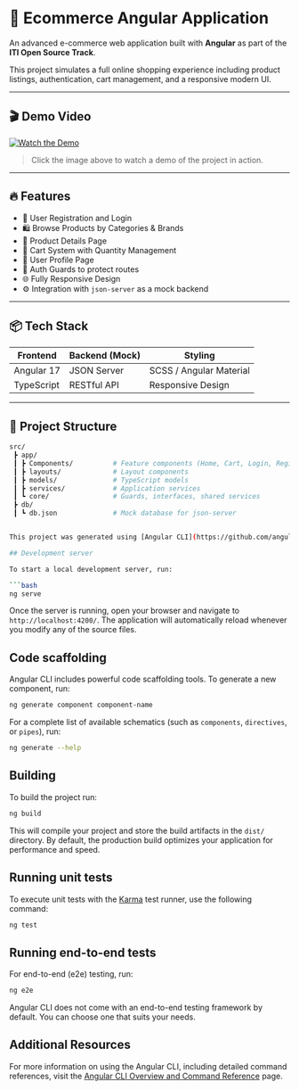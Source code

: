 # 🛒 Ecommerce Angular Application

An advanced e-commerce web application built with **Angular** as part of the **ITI Open Source Track**.

This project simulates a full online shopping experience including product listings, authentication, cart management, and a responsive modern UI.

---

## 🎬 Demo Video

[![Watch the Demo](https://drive.google.com/file/d/1kPISPJ0sq9tPfOuyUMRTrF94xoI0DTJ0/view?usp=sharing)](https://drive.google.com/file/d/1kPISPJ0sq9tPfOuyUMRTrF94xoI0DTJ0/view?usp=sharing)

> Click the image above to watch a demo of the project in action.

---

## 🔥 Features

- 🔐 User Registration and Login
- 🛍️ Browse Products by Categories & Brands
- 🔎 Product Details Page
- 🛒 Cart System with Quantity Management
- 👤 User Profile Page
- 🚫 Auth Guards to protect routes
- 🌐 Fully Responsive Design
- ⚙️ Integration with `json-server` as a mock backend

---

## 📦 Tech Stack

| Frontend        | Backend (Mock)   | Styling        |
|-----------------|------------------|----------------|
| Angular 17      | JSON Server       | SCSS / Angular Material |
| TypeScript      | RESTful API       | Responsive Design |

---

## 📂 Project Structure

```bash
src/
 ┣ app/
 ┃ ┣ Components/          # Feature components (Home, Cart, Login, Register, etc.)
 ┃ ┣ layouts/             # Layout components
 ┃ ┣ models/              # TypeScript models
 ┃ ┣ services/            # Application services
 ┃ ┗ core/                # Guards, interfaces, shared services
 ┣ db/
 ┃ ┗ db.json              # Mock database for json-server


This project was generated using [Angular CLI](https://github.com/angular/angular-cli) version 19.2.11.

## Development server

To start a local development server, run:

```bash
ng serve
```

Once the server is running, open your browser and navigate to `http://localhost:4200/`. The application will automatically reload whenever you modify any of the source files.

## Code scaffolding

Angular CLI includes powerful code scaffolding tools. To generate a new component, run:

```bash
ng generate component component-name
```

For a complete list of available schematics (such as `components`, `directives`, or `pipes`), run:

```bash
ng generate --help
```

## Building

To build the project run:

```bash
ng build
```

This will compile your project and store the build artifacts in the `dist/` directory. By default, the production build optimizes your application for performance and speed.

## Running unit tests

To execute unit tests with the [Karma](https://karma-runner.github.io) test runner, use the following command:

```bash
ng test
```

## Running end-to-end tests

For end-to-end (e2e) testing, run:

```bash
ng e2e
```

Angular CLI does not come with an end-to-end testing framework by default. You can choose one that suits your needs.

## Additional Resources

For more information on using the Angular CLI, including detailed command references, visit the [Angular CLI Overview and Command Reference](https://angular.dev/tools/cli) page.

